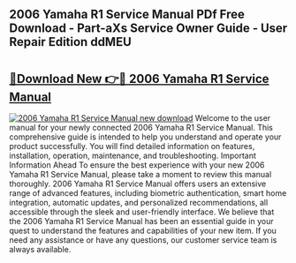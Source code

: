 ## 2006 Yamaha R1 Service Manual PDf Free Download - Part-aXs Service Owner Guide - User Repair Edition ddMEU

# <h2><a href="http://bc33949.oget.top/?id=2006+Yamaha+R1+Service+Manual">🔗Download New 👉🔴 2006 Yamaha R1 Service Manual</a></h2>

[![2006 Yamaha R1 Service Manual new download](https://i.imgur.com/5g1atiW.png)](http://bc33949.oget.top/?id=2006+Yamaha+R1+Service+Manual)
Welcome to the user manual for your newly connected 2006 Yamaha R1 Service Manual. This comprehensive guide is intended to help you understand and operate your product successfully. You will find detailed information on features, installation, operation, maintenance, and troubleshooting. Important Information Ahead To ensure the best experience with your new 2006 Yamaha R1 Service Manual, please take a moment to review this manual thoroughly. 2006 Yamaha R1 Service Manual offers users an extensive range of advanced features, including biometric authentication, smart home integration, automatic updates, and personalized recommendations, all accessible through the sleek and user-friendly interface. We believe that the 2006 Yamaha R1 Service Manual has been an essential guide in your quest to understand the features and capabilities of your new item. If you need any assistance or have any questions, our customer service team is always available.

